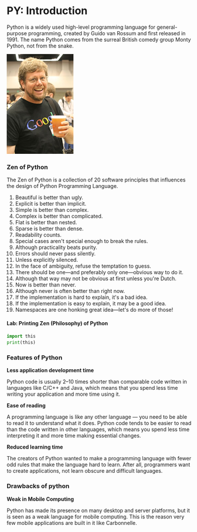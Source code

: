 # PY: Introduction

Python is a widely used high-level programming language for general-purpose programming, created by Guido van Rossum and first released in 1991. The name Python comes from the surreal British comedy group Monty Python, not from the snake.

![Guido van Rossum](../.gitbook/assets/image%20%285%29.png)

###  Zen of Python

The Zen of Python is a collection of 20 software principles that influences the design of Python Programming Language.

1. Beautiful is better than ugly.
2. Explicit is better than implicit.
3. Simple is better than complex.
4. Complex is better than complicated.
5. Flat is better than nested.
6. Sparse is better than dense.
7. Readability counts.
8. Special cases aren't special enough to break the rules.
9. Although practicality beats purity.
10. Errors should never pass silently.
11. Unless explicitly silenced.
12. In the face of ambiguity, refuse the temptation to guess.
13. There should be one—and preferably only one—obvious way to do it.
14. Although that way may not be obvious at first unless you're Dutch.
15. Now is better than never.
16. Although never is often better than right now.
17. If the implementation is hard to explain, it's a bad idea.
18. If the implementation is easy to explain, it may be a good idea.
19. Namespaces are one honking great idea—let's do more of those!

#### Lab: Printing Zen \(Philosophy\) of Python 

```python
import this
print(this)
```

### Features of Python

**Less application development time**

Python code is usually 2–10 times shorter than comparable code written in languages like C/C++ and Java, which means that you spend less time writing your application and more time using it.

**Ease of reading**

A programming language is like any other language — you need to be able to read it to understand what it does. Python code tends to be easier to read than the code written in other languages, which means you spend less time interpreting it and more time making essential changes.

**Reduced learning time**

The creators of Python wanted to make a programming language with fewer odd rules that make the language hard to learn. After all, programmers want to create applications, not learn obscure and difficult languages.

### Drawbacks of python

**Weak in Mobile Computing**

Python has made its presence on many desktop and server platforms, but it is seen as a weak language for mobile computing. This is the reason very few mobile applications are built in it like Carbonnelle.

